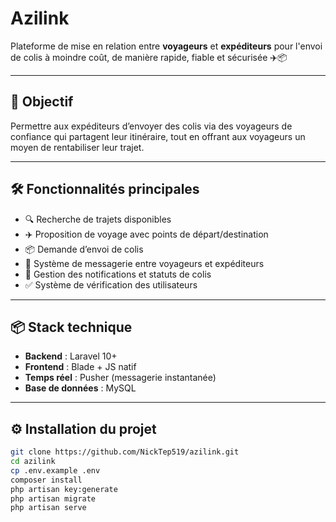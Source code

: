 # Azilink

Plateforme de mise en relation entre **voyageurs** et **expéditeurs** pour l'envoi de colis à moindre coût, de manière rapide, fiable et sécurisée ✈️📦

---

## 🚀 Objectif

Permettre aux expéditeurs d’envoyer des colis via des voyageurs de confiance qui partagent leur itinéraire, tout en offrant aux voyageurs un moyen de rentabiliser leur trajet.

---

## 🛠 Fonctionnalités principales

- 🔍 Recherche de trajets disponibles
- ✈️ Proposition de voyage avec points de départ/destination
- 📦 Demande d’envoi de colis
- 💬 Système de messagerie entre voyageurs et expéditeurs
- 📅 Gestion des notifications et statuts de colis
- ✅ Système de vérification des utilisateurs
<!-- - 💸 Paiement sécurisé entre les parties -->

---

## 📦 Stack technique

- **Backend** : Laravel 10+
- **Frontend** : Blade + JS natif
- **Temps réel** : Pusher (messagerie instantanée)
- **Base de données** : MySQL
<!-- - **Paiement** : (Stripe, Paydunya, ou autre intégration à venir) -->
<!-- - **PDF/Impression** : DomPDF (factures ou tickets) -->

---

## ⚙️ Installation du projet

```bash
git clone https://github.com/NickTep519/azilink.git
cd azilink
cp .env.example .env
composer install
php artisan key:generate
php artisan migrate
php artisan serve
